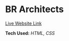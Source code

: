 # BR Architects

[Live Website Link](https://singhtirupati27.github.io/BR-Architects-Landing-Page/)

**Tech Used:** *HTML, CSS*

<!-- ## Screenshot

![App Screenshot]() -->